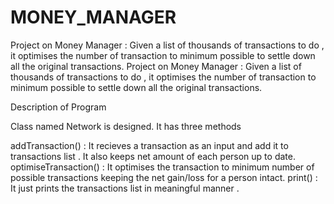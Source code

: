 # MONEY_MANAGER
Project on Money Manager : Given a list of thousands of transactions to do , it optimises the number of transaction to minimum possible to settle down all the original transactions.
Project on Money Manager : Given a list of thousands of transactions to do , it optimises the number of transaction to minimum possible to settle down all the original transactions.

Description of Program

Class named Network is designed. It has three methods

addTransaction() : It recieves a transaction as an input and add it to transactions list . It also keeps net amount of each person up to date.
optimiseTransaction() : It optimises the transaction to minimum number of possible transactions keeping the net gain/loss for a person intact.
print() : It just prints the transactions list in meaningful manner .
